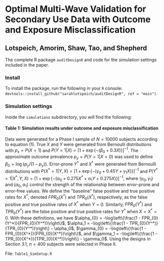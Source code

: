 # Optimal Multi-Wave Validation for Secondary Use Data with Outcome and Exposure Misclassification
## Lotspeich, Amorim, Shaw, Tao, and Shepherd
The complete R package `auditDesignR` and code for the simulation settings included in the paper. 

### Install
To install the package, run the following in your `R` console: `devtools::install_github("sarahlotspeich/auditDesignR", ref = "main")`.

### Simulation settings 
Inside the `simulations` subdirectory, you will find the following: 

#### Table 1: Simulation results under outcome and exposure misclassification

Data were generated for a Phase I sample of $N = \num{10000}$ subjects according to equation (1). True $X$ and $Y$ were generated from Bernoulli distributions with $p_{x} = P(X=1)$ and $P(Y=1|X) = [1 + \exp\{-(\beta_0 + 0.3 X)\}]^{-1}$. The approximate outcome prevalence $p_{y} = P(Y=1|X=0)$ was used to define $\beta_0 = \log\{p_{y} / (1 - p_{y})\}$. Error-prone $Y^*$ and $X^*$ were generated from Bernoulli distributions with $P(X^*=1|Y,X) = [1 + \exp\{-(\gamma_0 + 0.45 Y + \gamma_1 X )\}]^{-1}$ and $P(Y^*=1|X^*,Y,X) = [1 + \exp\{-(\alpha_0 + 0.275X^* + \alpha_1 Y + 0.275 X)\}]^{-1}$, where $(\gamma_0, \gamma_1)$ and $(\alpha_0, \alpha_1)$ control the strength of the relationship between error-prone and error-free values. We define the "baseline" false positive and true positive rates for $X^*$, denoted $FPR_{0}(X^*)$ and $TPR_{0}(X^*)$, respectively, as the false positive and true positive rates of $X^*$ when $Y=0$. Similarly, $FPR_{0}(Y^*)$ and $TPR_{0}(Y^*)$ are the false positive and true positive rates for $Y^*$ when $X=X^*=0$.  With these definitions, we have $\alpha_{0} = -\log\left\{\frac{1 - FPR_{0}(Y^*)}{FPR_{0}(Y^*)}\right\}$, $\alpha_1 =  -\log\left\{\frac{1 - TPR_{0}(Y^*)}{TPR_{0}(Y^*)}\right\} - \alpha_0$, $\gamma_{0} = -\log\left\{\frac{1 - FPR_{0}(X^*)}{FPR_{0}(X^*)}\right\}$, and $\gamma_1 = -\log\left\{\frac{1 - TPR_{0}(X^*)}{TPR_{0}(X^*)}\right\} - \gamma_0$. Using the designs in Section 3.1, $n = 400$ subjects were selected in Phase II. 

File: `Table1_SimSetup.R`
